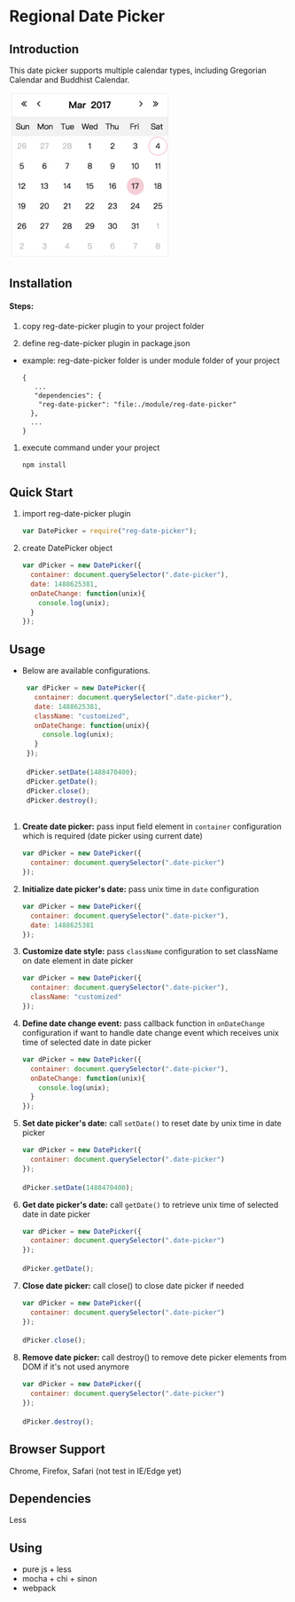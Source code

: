 # Regional Date Picker

## Introduction
This date picker supports multiple calendar types, including Gregorian Calendar and Buddhist Calendar.

  <img src="calendar-screen.png" height="300" />

## Installation

#### Steps:
1. copy reg-date-picker plugin to your project folder

1. define reg-date-picker plugin in package.json

 * example: reg-date-picker folder is under module folder of your project 

      ```
      {
         ...
         "dependencies": {
          "reg-date-picker": "file:./module/reg-date-picker"
        },
        ...
      }
      ```

1. execute command under your project

   ```bash
   npm install
   ```

## Quick Start

1. import reg-date-picker plugin 

      ```js
      var DatePicker = require("reg-date-picker");
      ```

1. create DatePicker object

      ```js
      var dPicker = new DatePicker({
        container: document.querySelector(".date-picker"),
        date: 1488625381,
        onDateChange: function(unix){
          console.log(unix);
        }
      });
      ```
   
## Usage

* Below are available configurations.

     ```js
      var dPicker = new DatePicker({
        container: document.querySelector(".date-picker"),
        date: 1488625381,
        className: "customized",
        onDateChange: function(unix){
          console.log(unix);
        }
      });
      
      dPicker.setDate(1488470400);
      dPicker.getDate();
      dPicker.close();
      dPicker.destroy();
      
1. **Create date picker:** pass input field element in ```container``` configuration which is required (date picker using current date)

      ```js
      var dPicker = new DatePicker({
        container: document.querySelector(".date-picker")
      });
      ```

1. **Initialize date picker's date:** pass unix time in ```date``` configuration

      ```js
      var dPicker = new DatePicker({
        container: document.querySelector(".date-picker"),
        date: 1488625381
      });
      ```
      
1. **Customize date style:** pass ```className``` configuration to set className on date element in date picker

      ```js
      var dPicker = new DatePicker({
        container: document.querySelector(".date-picker"),
        className: "customized" 
      });
      ```
1. **Define date change event:** pass callback function in ```onDateChange``` configuration if want to handle date change event which receives unix time of selected date in date picker

      ```js
      var dPicker = new DatePicker({
        container: document.querySelector(".date-picker"),
        onDateChange: function(unix){
          console.log(unix);
        }  
      });
      ```

1. **Set date picker's date:** call ```setDate()``` to reset date by unix time in date picker

      ```js
      var dPicker = new DatePicker({
        container: document.querySelector(".date-picker")
      });

      dPicker.setDate(1488470400);
      ```

1. **Get date picker's date:** call ```getDate()``` to retrieve unix time of selected date in date picker 

      ```js
      var dPicker = new DatePicker({
        container: document.querySelector(".date-picker")
      });

      dPicker.getDate();
      ```

1. **Close date picker:** call close() to close date picker if needed

      ```js
      var dPicker = new DatePicker({
        container: document.querySelector(".date-picker")
      });

      dPicker.close();
      ```

1. **Remove date picker:** call destroy() to remove dete picker elements from DOM if it's not used anymore

      ```js
      var dPicker = new DatePicker({
        container: document.querySelector(".date-picker")
      });

      dPicker.destroy();
      ```

## Browser Support

Chrome, Firefox, Safari (not test in IE/Edge yet)

## Dependencies

Less

## Using

* pure js + less
* mocha + chi + sinon
* webpack
